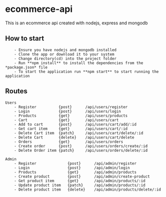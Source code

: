 # ecommerce-api
This is an ecommerce api created with nodejs, express and mongodb

## How to start
        - Ensure you have nodejs and mongodb installed
        - Clone the app or download it to your system
        - Change directory(cd) into the project folder
        - Run **npm install** to install the dependencies from the *package.json* file
        - To start the application run **npm start** to start running the application

## Routes
    Users
        - Register          {post}      /api/users/register
        - Login             {post}      /api/users/login
        - Products          {get}       /api/users/products
        - Cart              {get}       /api/users/cart
        - Add to cart       {post}      /api/users/cart/add/:id
        - Get cart item     {get}       /api/users/cart/:id
        - Delete Cart item  {patch}     /api/users/cart/delete/:id
        - Delete Cart       {delete}    /api/users/cart/delete
        - Orders            {get}       /api/users/orders
        - Create order      {post}      /api/users/orders/create/:id
        - Delete Order item {patch}     /api/users/orders/delete/:id
 
    Admin
        - Register              {post}      /api/admin/register
        - Login                 {post}      /api/admin/login
        - Products              {get}       /api/admin/products
        - Create product        {post}      /api/admin/create-product
        - Get product item      {get}       /api/admin/products/:id
        - Update product item   {patch}     /api/admin/products/:id
        - Delete product item   {delete}    /api/admin/products/delete/:id
